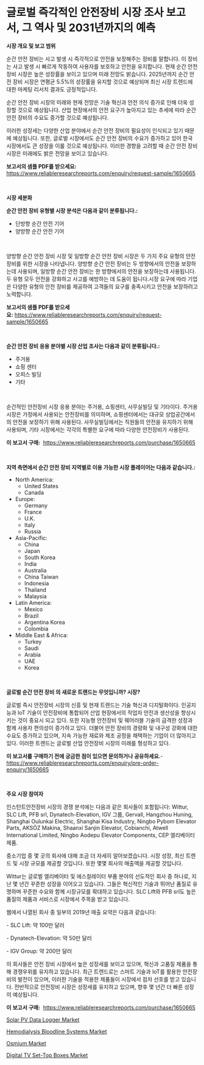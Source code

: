 <p><h1>글로벌 즉각적인 안전장비 시장 조사 보고서, 그 역사 및 2031년까지의 예측</h1></p><p><strong>시장 개요 및 보고 범위</strong></p>
<p><p>순간 안전 장비는 사고 발생 시 즉각적으로 안전을 보장해주는 장비를 말합니다. 이 장비는 사고 발생 시 빠르게 작동하여 사용자를 보호하고 안전을 유지합니다. 현재 순간 안전 장비 시장은 높은 성장률을 보이고 있으며 미래 전망도 밝습니다. 2025년까지 순간 안전 장비 시장은 연평균 5.5%의 성장률을 유지할 것으로 예상되며 최신 시장 트렌드에 대한 마케팅 리서치 결과도 긍정적입니다.</p><p>순간 안전 장비 시장의 미래와 현재 전망은 기술 혁신과 안전 의식 증가로 인해 더욱 성장할 것으로 예상됩니다. 산업 현장에서의 안전 요구가 높아지고 있는 추세에 따라 순간 안전 장비의 수요도 증가할 것으로 예상됩니다.</p><p>이러한 성장세는 다양한 산업 분야에서 순간 안전 장비의 필요성이 인식되고 있기 때문에 예상됩니다. 또한, 글로벌 시장에서도 순간 안전 장비의 수요가 증가하고 있어 한국 시장에서도 큰 성장을 이룰 것으로 예상됩니다. 이러한 경향을 고려할 때 순간 안전 장비 시장은 미래에도 밝은 전망을 보이고 있습니다.</p></p>
<p><strong>보고서의 샘플 PDF를 받으세요:</strong> <a href="https://www.reliableresearchreports.com/enquiry/request-sample/1650665">https://www.reliableresearchreports.com/enquiry/request-sample/1650665</a></p>
<p>&nbsp;</p>
<p><strong>시장 세분화</strong></p>
<p><strong>순간 안전 장비 유형별 시장 분석은 다음과 같이 분류됩니다.:</strong></p>
<p><ul><li>단방향 순간 안전 기어</li><li>양방향 순간 안전 기어</li></ul></p>
<p>&nbsp;</p>
<p><p>양방향 순간 안전 장비 시장 및 일방향 순간 안전 장비 시장은 두 가지 주요 유형의 안전 장비를 위한 시장을 나타냅니다. 양방향 순간 안전 장비는 두 방향에서의 안전을 보장하는데 사용되며, 일방향 순간 안전 장비는 한 방향에서의 안전을 보장하는데 사용됩니다. 두 유형 모두 안전을 강화하고 사고를 예방하는 데 도움이 됩니다.시장 요구에 따라 기업은 다양한 유형의 안전 장비를 제공하여 고객들의 요구를 충족시키고 안전을 보장하려고 노력합니다.</p></p>
<p><strong>보고서의 샘플 PDF를 받으세요:</strong>&nbsp;<a href="https://www.reliableresearchreports.com/enquiry/request-sample/1650665">https://www.reliableresearchreports.com/enquiry/request-sample/1650665</a></p>
<p>&nbsp;</p>
<p><strong> 순간 안전 장비 응용 분야별 시장 산업 조사는 다음과 같이 분류됩니다.:</strong></p>
<p><ul><li>주거용</li><li>쇼핑 센터</li><li>오피스 빌딩</li><li>기타</li></ul></p>
<p>&nbsp;</p>
<p><p>순간적인 안전장비 시장 응용 분야는 주거용, 쇼핑센터, 사무실빌딩 및 기타이다. 주거용 시장은 가정에서 사용되는 안전장비를 의미하며, 쇼핑센터에서는 대규모 상업공간에서의 안전을 보장하기 위해 사용된다. 사무실빌딩에서는 직원들의 안전을 유지하기 위해 사용되며, 기타 시장에서는 각각의 특별한 요구에 따라 다양한 안전장비가 사용된다.</p></p>
<p><strong>이 보고서 구매:</strong>&nbsp; <a href="https://www.reliableresearchreports.com/purchase/1650665">https://www.reliableresearchreports.com/purchase/1650665</a></p>
<p>&nbsp;</p>
<p><strong>지역 측면에서 순간 안전 장비 지역별로 이용 가능한 시장 플레이어는 다음과 같습니다.:</strong></p>
<p><ul>
    <li>
        North America:
        <ul>
            <li>United States</li>
            <li>Canada</li>
        </ul>
    </li>
    <li>
        Europe:
        <ul>
            <li>Germany</li>
            <li>France</li>
            <li>U.K.</li>
            <li>Italy</li>
            <li>Russia</li>
        </ul>
    </li>
    <li>
        Asia-Pacific:
        <ul>
            <li>China</li>
            <li>Japan</li>
            <li>South Korea</li>
            <li>India</li>
            <li>Australia</li>
            <li>China Taiwan</li>
            <li>Indonesia</li>
            <li>Thailand</li>
            <li>Malaysia</li>
        </ul>
    </li>
    <li>
        Latin America:
        <ul>
            <li>Mexico</li>
            <li>Brazil</li>
            <li>Argentina Korea</li>
            <li>Colombia</li>
        </ul>
    </li>
    <li>
        Middle East & Africa:
        <ul>
            <li>Turkey</li>
            <li>Saudi</li>
            <li>Arabia</li>
            <li>UAE</li>
            <li>Korea</li>
        </ul>
    </li>
    </ul></p>
<p>&nbsp;</p>
<p><strong>글로벌 순간 안전 장비 의 새로운 트렌드는 무엇입니까? 시장?</strong></p>
<p><p>글로벌 즉시 안전장비 시장의 신흥 및 현재 트렌드는 기술 혁신과 디지털화이다. 인공지능과 IoT 기술이 안전장비에 통합되어 산업 현장에서의 작업자 안전과 생산성을 향상시키는 것이 중요시 되고 있다. 또한 지능형 안전장비 및 웨어러블 기술의 급격한 성장과 함께 사용자 편의성이 증가하고 있다. 더불어 안전 장비의 경량화 및 내구성 강화에 대한 수요도 증가하고 있으며, 지속 가능한 재료와 제조 공정을 채택하는 기업이 더 많아지고 있다. 이러한 트렌드는 글로벌 산업 안전장비 시장의 미래를 형성하고 있다.</p></p>
<p><strong>이 보고서를 구매하기 전에 궁금한 점이 있으면 문의하거나 공유하세요.</strong>- <a href="https://www.reliableresearchreports.com/enquiry/pre-order-enquiry/1650665">https://www.reliableresearchreports.com/enquiry/pre-order-enquiry/1650665</a></p>
<p>&nbsp;</p>
<p><strong>주요 시장 참여자</strong></p>
<p><p>인스턴트안전장비 시장의 경쟁 분석에는 다음과 같은 회사들이 포함됩니다: Wittur, SLC Lift, PFB srl, Dynatech-Elevation, IGV 그룹, Gervall, Hangzhou Huning, Shanghai Oulunkai Electric, Shanghai Kisa Industry, Ningbo Pybom Elevator Parts, AKSÖZ Makina, Shaanxi Sanjin Elevator, Cobianchi, Atwell International Limited, Ningbo Aodepu Elevator Components, CEP 엘리베이터 제품.</p><p>중소기업 중 몇 곳의 회사에 대해 조금 더 자세히 알아보겠습니다. 시장 성장, 최신 트렌드 및 시장 규모를 제공할 것입니다. 또한 몇몇 회사의 매출액을 제공할 것입니다.</p><p>Wittur는 글로벌 엘리베이터 및 에스컬레이터 부품 분야의 선도적인 회사 중 하나로, 지난 몇 년간 꾸준한 성장을 이어오고 있습니다. 그들은 혁신적인 기술과 뛰어난 품질로 유명하며 꾸준한 수요와 함께 시장규모를 확대하고 있습니다. SLC Lift와 PFB srl도 높은 품질의 제품과 서비스로 시장에서 주목을 받고 있습니다. </p><p>웹에서 나열된 회사 중 일부의 2019년 매출 요약은 다음과 같습니다:</p><p>- SLC Lift: 약 100만 달러</p><p>- Dynatech-Elevation: 약 50만 달러</p><p>- IGV Group: 약 200만 달러</p><p>이 회사들은 안전 장비 시장에서 높은 성장세를 보이고 있으며, 혁신과 고품질 제품을 통해 경쟁우위를 유지하고 있습니다. 최근 트렌드로는 스마트 기술과 IoT를 활용한 안전장비의 발전이 있으며, 이러한 기술을 적용한 제품들이 시장에서 점차 선호를 받고 있습니다. 전반적으로 안전장비 시장은 성장세를 유지하고 있으며, 향후 몇 년간 더 빠른 성장이 예상됩니다.</p></p>
<p><strong>이 보고서 구매:</strong>&nbsp;&nbsp;<a href="https://www.reliableresearchreports.com/purchase/1650665">https://www.reliableresearchreports.com/purchase/1650665</a></p>
<p><p><a href="https://view.publitas.com/reportprime-1/solar-pv-data-logger-market-size-and-growth-market-segmentation-regional-and-country-breakdowns-and-market-trends-for-period-from-2024-2031/">Solar PV Data Logger Market</a></p><p><a href="https://www.linkedin.com/pulse/hemodialysis-bloodline-systems-market-size-examines-its-scope-bpdqc?trackingId=6fgVeGegEmv0t1lx1ZP33Q%3D%3D">Hemodialysis Bloodline Systems Market</a></p><p><a href="https://unruly-ladybug-44b.notion.site/Osmium-Market-Furnish-Information-about-Market-Size-Market-Share-Market-Dynamics-and-Projections--369f34d8217e4cf3a041e824afc68530">Osmium Market</a></p><p><a href="https://www.linkedin.com/pulse/digital-tv-set-top-boxes-market-insights-players-forecast-fnhwc?trackingId=L7P7HjlY3b8Twfg67XqKpA%3D%3D">Digital TV Set-Top Boxes Market</a></p></p>
